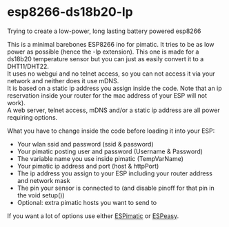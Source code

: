 # esp8266-ds18b20-lp
Trying to create a low-power, long lasting battery powered esp8266

This is a minimal barebones ESP8266 ino for pimatic. It tries to be as low power as possible (hence the -lp extension). 
This one is made for a ds18b20 temperature sensor but you can just as easily convert it to a DHT11/DHT22.<br>
It uses no webgui and no telnet access, so you can not access it via your network and neither does it use mDNS.<br>
It is based on a static ip address you assign inside the code. Note that an ip reservation inside your router for the mac address of your ESP will not work).<br>
A web server, telnet access, mDNS and/or a static ip address are all power requiring options.

What you have to change inside the code before loading it into your ESP:
- Your wlan ssid and password (ssid & password)
- Your pimatic posting user and password (Username & Password)
- The variable name you use inside pimatic (TempVarName)
- Your pimatic ip address and port (host & httpPort)
- The ip address you assign to your ESP including your router address and network mask
- The pin your sensor is connected to (and disable pinoff for that pin in the void setup())
- Optional: extra pimatic hosts you want to send to


If you want a lot of options use either [ESPimatic](https://github.com/koffienl/ESPimatic) or [ESPeasy](http://www.esp8266.nu/index.php/ESPEasy).

